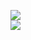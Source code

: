 [![](https://img.shields.io/badge/Made%20With-Github%20Spray-lightgrey.svg?style=for-the-badge&logo=github)](https://github.com/Annihil/github-spray#23296)  
[![](https://i.imgur.com/2DrTn0Z.gif)](https://github.com/Annihil/github-spray)
